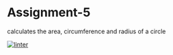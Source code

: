 # Assignment-5
calculates the area, circumference and radius of a circle

 [![linter](https://github.com/victor-phillips/Assignment-5/workflows/linter/badge.svg)](https://github.com/marketplace/actions/super-linter)
